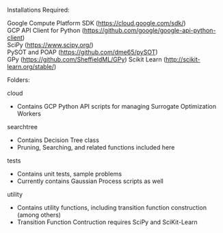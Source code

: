 Installations Required:

Google Compute Platform SDK (https://cloud.google.com/sdk/)  
GCP API Client for Python (https://github.com/google/google-api-python-client)  
SciPy (https://www.scipy.org/)  
PySOT and POAP (https://github.com/dme65/pySOT)  
GPy (https://github.com/SheffieldML/GPy)
Scikit Learn (http://scikit-learn.org/stable/)


Folders:

cloud  
* Contains GCP Python API scripts for managing Surrogate Optimization Workers 

searchtree  
* Contains Decision Tree class
* Pruning, Searching, and related functions included here

tests  
* Contains unit tests, sample problems
* Currently contains Gaussian Process scripts as well

utility  
* Contains utility functions, including transition function construction (among others)
* Transition Function Contruction requires SciPy and SciKit-Learn


